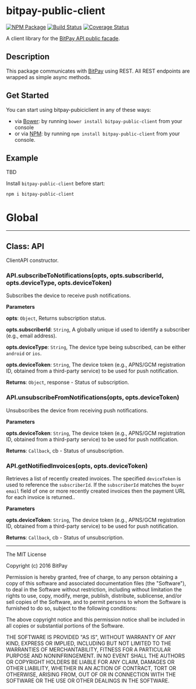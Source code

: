 # bitpay-public-client

[![NPM Package](https://img.shields.io/npm/v/bitpay-public-client.svg?style=flat-square)](https://www.npmjs.org/package/bitpay-public-client)
[![Build Status](https://img.shields.io/travis/bitpay/bitpay-public-client.svg?branch=master&style=flat-square)](https://travis-ci.org/bitpay/bitpay-public-client) 
[![Coverage Status](https://coveralls.io/repos/bitpay/bitpay-public-client/badge.svg)](https://coveralls.io/r/bitpay/bitpay-public-client)

A client library for the [BitPay API public facade](https://bitpay.com/api). 

## Description

This package communicates with [BitPay](https://bitpay.com/api) using REST. All REST endpoints are wrapped as simple async methods.

## Get Started

You can start using bitpay-pubiciclient in any of these ways:

* via [Bower](http://bower.io/): by running `bower install bitpay-public-client` from your console
* or via [NPM](https://www.npmjs.com/package/bitpay-public-client): by running `npm install bitpay-public-client` from your console.

## Example

TBD

Install `bitpay-public-client` before start:

```
npm i bitpay-public-client
```

# Global

* * *

## Class: API
ClientAPI constructor.

### API.subscribeToNotifications(opts, opts.subscriberId, opts.deviceType, opts.deviceToken) 

Subscribes the device to receive push notifications.

**Parameters**

**opts**: `Object`, Returns subscription status.

**opts.subscriberId**: `String`, A globally unique id used to identify a subscriber (e.g., email address).

**opts.deviceType**: `String`, The device type being subscribed, can be either `android` or `ios`.

**opts.deviceToken**: `String`, The device token (e.g., APNS/GCM registration ID, obtained from a third-party service) to be used for push notification.

**Returns**: `Object`, response - Status of subscription.

### API.unsubscribeFromNotifications(opts, opts.deviceToken)

Unsubscribes the device from receiving push notifications.

**Parameters**

**opts.deviceToken**: `String`, The device token (e.g., APNS/GCM registration ID, obtained from a third-party service) to be used for push notification.

**Returns**: `Callback`, cb - Status of unsubscription.

### API.getNotifiedInvoices(opts, opts.deviceToken)

Retrieves a list of recently created invoices. The specified `deviceToken` is used to reference the `subscriberId`. If the `subscriberId` matches the `buyer` `email` field of one or more recently created invoices then the payment URL for each invoice is returned..

**Parameters**

**opts.deviceToken**: `String`, The device token (e.g., APNS/GCM registration ID, obtained from a third-party service) to be used for push notification.

**Returns**: `Callback`, cb - Status of unsubscription.

* * *

The MIT License

Copyright (c) 2016 BitPay

Permission is hereby granted, free of charge, to any person obtaining a copy
of this software and associated documentation files (the "Software"), to deal
in the Software without restriction, including without limitation the rights
to use, copy, modify, merge, publish, distribute, sublicense, and/or sell
copies of the Software, and to permit persons to whom the Software is
furnished to do so, subject to the following conditions:

The above copyright notice and this permission notice shall be included in
all copies or substantial portions of the Software.

THE SOFTWARE IS PROVIDED "AS IS", WITHOUT WARRANTY OF ANY KIND, EXPRESS OR
IMPLIED, INCLUDING BUT NOT LIMITED TO THE WARRANTIES OF MERCHANTABILITY,
FITNESS FOR A PARTICULAR PURPOSE AND NONINFRINGEMENT. IN NO EVENT SHALL THE
AUTHORS OR COPYRIGHT HOLDERS BE LIABLE FOR ANY CLAIM, DAMAGES OR OTHER
LIABILITY, WHETHER IN AN ACTION OF CONTRACT, TORT OR OTHERWISE, ARISING FROM,
OUT OF OR IN CONNECTION WITH THE SOFTWARE OR THE USE OR OTHER DEALINGS IN
THE SOFTWARE.
